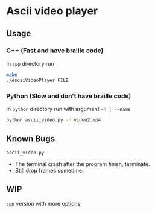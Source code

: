 # Ascii video player

## Usage
### C++ (Fast and have braille code)
In `cpp` directory run

```sh
make
./AsciiVideoPlayer FILE
```

### Python (Slow and don't have braille code)
In `python` directory run with argument `-n | --name`

```sh
python ascii_video.py -n video2.mp4
```

## Known Bugs

`ascii_video.py`

-   The terminal crash after the program finish, terminate.
-   Still drop frames sometime.

## WIP
`cpp` version with more options.
